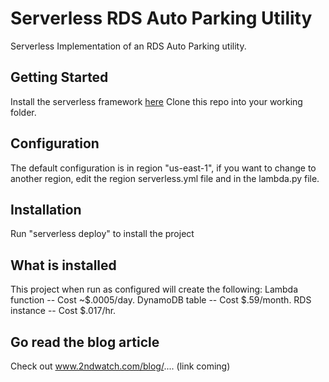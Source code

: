 # Serverless RDS Auto Parking Utility
Serverless Implementation of an RDS Auto Parking utility.

## Getting Started

Install the serverless framework [here](https://serverless.com/)
Clone this repo into your working folder.

## Configuration

The default configuration is in region "us-east-1", if you want to change to another region, edit the region serverless.yml file and in the lambda.py file.

## Installation

Run "serverless deploy" to install the project

## What is installed

This project when run as configured will create the following:
Lambda function -- Cost ~$.0005/day.
DynamoDB table -- Cost $.59/month.
RDS instance -- Cost $.017/hr.

## Go read the blog article

Check out www.2ndwatch.com/blog/.... (link coming)

##
